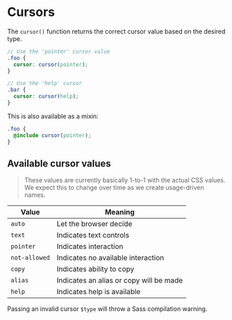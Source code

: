 # Cursors

The `cursor()` function returns the correct cursor value based on the desired type.

```scss
// Use the 'pointer' cursor value
.foo {
  cursor: cursor(pointer);
}

// Use the 'help' cursor
.bar {
  cursor: cursor(help);
}
```

This is also available as a mixin:

```scss
.foo {
  @include cursor(pointer);
}
```

## Available cursor values

> These values are currently basically 1-to-1 with the actual CSS values. We expect this to change
> over time as we create usage-driven names.

| Value         | Meaning                                 |
|---------------|-----------------------------------------|
| `auto`        | Let the browser decide                  |
| `text`        | Indicates text controls                 |
| `pointer`     | Indicates interaction                   |
| `not-allowed` | Indicates no available interaction      |
| `copy`        | Indicates ability to copy               |
| `alias`       | Indicates an alias or copy will be made |
| `help`        | Indicates help is available             |

Passing an invalid cursor `$type` will throw a Sass compilation warning.

